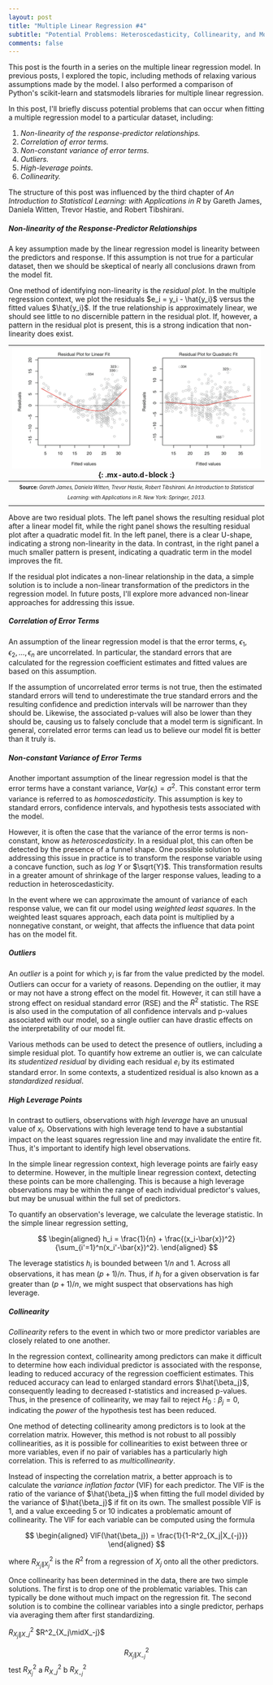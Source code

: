 ```yaml
---
layout: post
title: "Multiple Linear Regression #4"
subtitle: "Potential Problems: Heteroscedasticity, Collinearity, and More"
comments: false
---
```


This post is the fourth in a series on the multiple linear regression model.  In previous posts, I explored the topic, including methods of relaxing various assumptions made by the model.  I also performed a comparison of Python's scikit-learn and statsmodels libraries for multiple linear regression.

In this post, I'll briefly discuss potential problems that can occur when fitting a multiple regression model to a particular dataset, including:

1. *Non-linearity of the response-predictor relationships.* 
2. *Correlation of error terms.*
3. *Non-constant variance of error terms.*
4. *Outliers.*
5. *High-leverage points.*
6. *Collinearity.*

The structure of this post was influenced by the third chapter of *An Introduction to Statistical Learning: with Applications in R* by Gareth James, Daniela Witten, Trevor Hastie, and Robert Tibshirani.

##### Non-linearity of the Response-Predictor Relationships

A key assumption made by the linear regression model is linearity between the predictors and response.  If this assumption is not true for a particular dataset, then we should be skeptical of nearly all conclusions drawn from the model fit.

One method of identifying non-linearity is the *residual plot*.  In the multiple regression context, we plot the residuals $e_i = y_i - \hat{y_i}$ versus the fitted values $\hat{y_i}$.  If the true relationship is approximately linear, we should see little to no discernible pattern in the residual plot.  If, however, a pattern in the residual plot is present, this is a strong indication that non-linearity does exist.

| ![2021-01-19-multiple-linear-regression-003-fig-1.png](/assets/img/2021-01-19-multiple-linear-regression-003-fig-1.png){: .mx-auto.d-block :} |
| :--: |
| <sub><sup>**Source:** *Gareth James, Daniela Witten, Trevor Hastie, Robert Tibshirani. An Introduction to Statistical Learning: with Applications in R. New York: Springer, 2013.* |

Above are two residual plots.  The left panel shows the resulting residual plot after a linear model fit, while the right panel shows the resulting residual plot after a quadratic model fit.  In the left panel, there is a clear U-shape, indicating a strong non-linearity in the data.  In contrast, in the right panel a much smaller pattern is present, indicating a quadratic term in the model improves the fit.

If the residual plot indicates a non-linear relationship in the data, a simple solution is to include a non-linear transformation of the predictors in the regression model.  In future posts, I'll explore more advanced non-linear approaches for addressing this issue. 

##### Correlation of Error Terms

An assumption of the linear regression model is that the error terms, $\epsilon_1, \epsilon_2, \ldots, \epsilon_n$ are uncorrelated.  In particular, the standard errors that are calculated for the regression coefficient estimates and fitted values are based on this assumption.

If the assumption of uncorrelated error terms is not true, then the estimated standard errors will tend to underestimate the true standard errors and the resulting confidence and prediction intervals will be narrower than they should be.  Likewise, the associated p-values will also be lower than they should be, causing us to falsely conclude that a model term is significant.  In general, correlated error terms can lead us to believe our model fit is better than it truly is.

##### Non-constant Variance of Error Terms

Another important assumption of the linear regression model is that the error terms have a constant variance, $Var(\epsilon_i) = \sigma^2$.  This constant error term variance is referred to as *homoscedasticity*.  This assumption is key to standard errors, confidence intervals, and hypothesis tests associated with the model.

However, it is often the case that the variance of the error terms is non-constant, know as *heteroscedasticity*.  In a residual plot, this can often be detected by the presence of a funnel shape.  One possible solution to addressing this issue in practice is to transform the response variable using a concave function, such as $log \ Y$ or $\sqrt{Y}$.  This transformation results in a greater amount of shrinkage of the larger response values, leading to a reduction in heteroscedasticity.

In the event where we can approximate the amount of variance of each response value, we can fit our model using *weighted least squares*.  In the weighted least squares approach, each data point is multiplied by a nonnegative constant, or weight, that affects the influence that data point has on the model fit.

##### Outliers

An *outlier* is a point for which $y_i$ is far from the value predicted by the model.  Outliers can occur for a variety of reasons.  Depending on the outlier, it may or may not have a strong effect on the model fit.  However, it can still have a strong effect on residual standard error (RSE) and the $R^2$ statistic.  The RSE is also used in the computation of all confidence intervals and p-values associated with our model, so a single outlier can have drastic effects on the interpretability of our model fit.

Various methods can be used to detect the presence of outliers, including a simple residual plot.  To quantify how extreme an outlier is, we can calculate its *studentized residual* by dividing each residual $e_i$ by its estimated standard error.  In some contexts, a studentized residual is also known as a *standardized residual*.

##### High Leverage Points

In contrast to outliers, observations with *high leverage* have an unusual value of $x_i$.  Observations with high leverage tend to have a substantial impact on the least squares regression line and may invalidate the entire fit.  Thus, it's important to identify high level observations.

In the simple linear regression context, high leverage points are fairly easy to determine.  However, in the multiple linear regression context, detecting these points can be more challenging.  This is because a high leverage observations may be within the range of each individual predictor's values, but may be unusual within the full set of predictors.

To quantify an observation's leverage, we calculate the leverage statistic.  In the simple linear regression setting, 

$$
\begin{aligned} 
h_i = \frac{1}{n} + \frac{(x_i-\bar{x})^2}{\sum_{i'=1}^n(x_i'-\bar{x})^2}.
\end{aligned}
$$

The leverage statistics $h_i$ is bounded between $1/n$ and $1$.  Across all observations, it has mean $(p+1)/n$.  Thus, if $h_i$ for a given observation is far greater than $(p+1)/n$, we might suspect that observations has high leverage.

##### Collinearity

*Collinearity* refers to the event in which two or more predictor variables are closely related to one another. 

In the regression context, collinearity among predictors can make it difficult to determine how each individual predictor is associated with the response, leading to reduced accuracy of the regression coefficient estimates.  This reduced accuracy can lead to enlarged standard errors $\hat{\beta_j}$, consequently leading to decreased $t$-statistics and increased p-values.  Thus, in the presence of collinearity, we may fail to reject $H_0: \beta_j = 0$, indicating the *power* of the hypothesis test has been reduced. 

One method of detecting collinearity among predictors is to look at the correlation matrix.  However, this method is not robust to all possibly collinearities, as it is possible for collinearities to exist between three or more variables, even if no pair of variables has a particularly high correlation.  This is referred to as *multicollinearity*.

Instead of inspecting the correlation matrix, a better approach is to calculate the *variance inflation factor* (VIF) for each predictor.  The VIF is the ratio of the variance of $\hat{\beta_j}$ when fitting the full model divided by the variance of  $\hat{\beta_j}$ if fit on its own.  The smallest possible VIF is 1, and a value exceeding 5 or 10 indicates a problematic amount of collinearity.  The VIF for each variable can be computed using the formula 

$$
\begin{aligned} 
VIF(\hat{\beta_j}) = \frac{1}{1-R^2_{X_j|X_{-j}}} 
\end{aligned}
$$

where $R^2_{X_j\|X_j}$ is the $R^2$ from a regression of $X_j$ onto all the other predictors.

Once collinearity has been determined in the data, there are two simple solutions.  The first is to drop one of the problematic variables.  This can typically be done without much impact on the regression fit.  The second solution is to combine the collinear variables into a single predictor, perhaps via averaging them after first standardizing.

$R^2_{X_j\|X_-j}$
$R^2_{X_j\midX_-j}$


$$R^2_{X_{j}\|X_{-j}}$$
test
$R^2_{X_j}$
a
$R^2_{X_-j}$
b
$R^2_{X_{-j}}$

